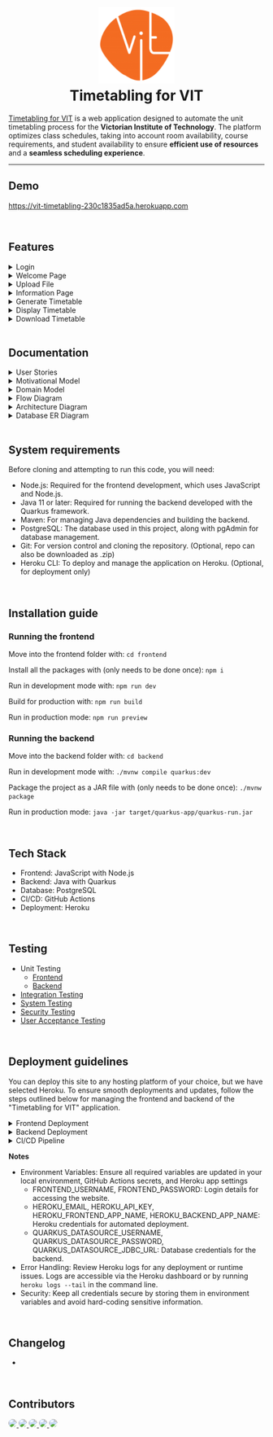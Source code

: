 <h1 align="center">
  <img src="frontend/src/assets/cropped-vit-logo.png" width="150px"/><br/>
  Timetabling for VIT
</h1>

[Timetabling for VIT](https://vit-timetabling-230c1835ad5a.herokuapp.com) is a web application designed to automate the unit timetabling process for the **Victorian Institute of Technology**. The platform optimizes class schedules, taking into account room availability, course requirements, and student availability to ensure **efficient use of resources** and a **seamless scheduling experience**.

<hr/>

## Demo

https://vit-timetabling-230c1835ad5a.herokuapp.com

<br/>


## Features

<details>
  <summary>Login</summary>

  Users can log in with a pre-set username and password provided by Team Jet Edge.
</details>
<details>
  <summary>Welcome Page</summary>

  After logging in, users are presented with two options:
  - Generate Timetable: Starts the process of uploading a student enrolment Excel file to generate a new timetable.
  - Modify Timetable: Allows users to edit existing timetables by navigating to the Timetable Page.
</details>
<details>
  <summary>Upload File</summary>

  - Selecting “Generate Timetable” on the Welcome Page brings up the "Upload File" pop-up window.
  - Click **UPLOAD FILE** at the top to select and upload the student enrolment Excel file.
  - After uploading, click **PROCEED** at the bottom to move to the Information Page.
</details>
<details>
  <summary>Information Page</summary>

  On the Information Page, users can edit room and unit information as needed.
  - Certain columns (Campus, Course, Unit Code, Enrolled Students) in the Unit Table are parsed directly from the uploaded Excel file and cannot be modified.
  - Right-clicking on a cell opens a context menu for more options, such as inserting or deleting rows.

Once editing is complete, click **NEXT** at the bottom right to proceed to the Generate Timetable page.
</details>
<details>
  <summary>Generate Timetable</summary>
  
  - Click **GENERATE TIMETABLE** to start the timetabling process.
  - The processing icon will indicate progress and return to its original state once generation is complete.
  - Click **NEXT** at the bottom right to move to the Timetable Page.
</details>
<details>
  <summary>Display Timetable</summary>
  
  - Users can view the timetable by campus by selecting campus names on the left-hand side of the page.
  - Drag-and-Drop Editing: Users can drag and drop units to adjust room and time allocations as needed. Click **SAVE CHANGES** to apply edits to the database.
  - **Note**: The system will display a warning if:
    - A unit overlaps with another time slot (“OVERLAPPED”).
    - A unit is assigned outside a designated room (“ASSIGN ACTIVITIES TO ROOMS ONLY”).
</details>
<details>
  <summary>Download Timetable</summary>
  
  If no further changes are needed, click **DOWNLOAD TIMETABLE** at the bottom to download the campus timetable as a ZIP file.

  **Note**: Each campus has a ZIP file containing three timetables, one for each course offered at that campus. Therefore, to download all 12 timetables (4 campuses × 3 courses per campus = 12 timetables), the user only needs to download four ZIP files, one per campus.
</details>

<br/>

## Documentation

<details>
  <summary>User Stories</summary>
  
  | Issue key | Epic Name                        | User Story Name                                                                                                                                 | User Story                                                                                                                                                                                                                                                                                                                                                             | Priority |
| --------- | -------------------------------- | ----------------------------------------------------------------------------------------------------------------------------------------------- | ---------------------------------------------------------------------------------------------------------------------------------------------------------------------------------------------------------------------------------------------------------------------------------------------------------------------------------------------------------------------- | -------- |
| KAN-51    | Automate Timetable Generation    | Add workdays to algorithms                                                                                                                      | As a student support team member,<br>I want the scheduling algorithm to work across 5 working days instead of just one day,<br>so that we can create timetables for the entire week, offering more flexibility and better scheduling options for students.                                                                                                             | High     |
| KAN-41    | Automate Timetable Generation    | Connect to Azure database                                                                                                                       | As a Student Service team member,<br>I want to store semester and campus information for later retrieval,<br>So that I can view and edit them later down the line without having to re-enter all the data, which saves time and effort.                                                                                                                                | High     |
| KAN-32    | Automate Timetable Generation    | Constraint 1: no students have overlapping units                                                                                                | As a student service team member,<br>I want to implement a constraint that ensures no student has overlapping classes<br>so that students can attend all their enrolled classes without any scheduling conflicts.                                                                                                                                                      | Highest  |
| KAN-45    | Automate Timetable Generation    | Constraint 2: no overlapping units are in the same room                                                                                         | As a student service team member,<br>I want to implement a constraint that ensures no two classes are scheduled in the same classroom at the same time<br>so that there are no conflicts or double-bookings in the timetable, ensuring each class has a dedicated space.                                                                                               | Highest  |
| KAN-34    | Automate Timetable Generation    | Constraint 3: ensure room capacity is not less than allocated unit size                                                                         | As a student service team member,<br>I want to implement a constraint that ensures the room size is greater than or equal to the class size<br>so that all scheduled classes have adequate space for all enrolled students.                                                                                                                                            | Highest  |
| KAN-52    | Automate Timetable Generation    | Constraint 4: lab units prefer lab rooms                                                                                                        | As a student service team member,<br>I want to implement a constraint that ensures lab units are allocated to lab rooms whenever possible<br>so that practical classes are held in appropriate environments conducive to hands-on learning.                                                                                                                            | Highest  |
| KAN-53    | Automate Timetable Generation    | Constraint 5 (Room Availability Constraint): Filter the room in Front End (if a room is labelled not available, do not sent it to the backend). | As a student service team member,<br>I want to label the rooms as available or not,<br>so that only available rooms are scheduled.                                                                                                                                                                                                                                     | High     |
| KAN-56    | Automate Timetable Generation    | Front end persistence using indexedDB                                                                                                           | As a Student Service Team member,<br>I want all input data to be saved at least until I have finished inputting all data necessary for generating the timetable<br>so that I can input all the data for the schedule process.                                                                                                                                          | High     |
| KAN-57    | Automate Timetable Generation    | Store and get info from database                                                                                                                | As a Student Service Team member,<br>I want to store semester and campus information for later retrieval,<br>so that I can view and edit them later down the line without having to re-enter all the data, which saves time and effort.                                                                                                                                | Medium   |
| KAN-92    | General                          | Improve UI/UX design on frontend                                                                                                                | As a Student Service Team member,<br>I want the product to be aesthetically feasible,<br>so that it would match with other VIT websites                                                                                                                                                                                                                                | Lowest   |
| KAN-91    | General                          | Skip button straight to timetable page                                                                                                          | As a Student Service Team member,<br>I want to be able to modify my previously generated timetable right away<br>so that I can save time                                                                                                                                                                                                                               | High     |
| KAN-77    | Security                         | Basic Authentication at backend                                                                                                                 | As a Student Service Team member,<br>I want to ensure that access to the backend is secured using Basic Authentication<br>so that only authorized users can interact with the system.                                                                                                                                                                                  | High     |
| KAN-76    | Security                         | Integrate with backend Basic Auth + reroute to login page                                                                                       | As a Student Service Team member,<br>I want the application to be secure<br>so that only authorised personnel can access the website to use its functionalities and view VIT’s timetables.                                                                                                                                                                             | High     |
| KAN-37    | Store Timetable Input Data       | Allow classes to take up more than 1 timeslot                                                                                                   | As a Student Service Team member,<br>I want to be able to make timetables with class durations of varying length<br>so that I can have flexibility in the classes I plan to have at my institution, and still be able to generate a timetable for them.                                                                                                                | Highest  |
| KAN-26    | Store Timetable Input Data       | Build campus data input page                                                                                                                    | As a member of the Student Service Team,<br>I want to input information about each campus<br>so that the timetables I want to generate is specific to each campus.                                                                                                                                                                                                     | Medium   |
| KAN-27    | Store Timetable Input Data       | Build classroom/lab data input page                                                                                                             | As a member of the Student Service Team,<br>I want to input information about each building and classroom<br>so that lessons can be allocated to a physical location.                                                                                                                                                                                                  | Medium   |
| KAN-25    | Store Timetable Input Data       | Build course data input page                                                                                                                    | As a member of the Student Service Team,<br>I want to input information about each course<br>so that the timetable for students enrolled in each course is different.                                                                                                                                                                                                  | Medium   |
| KAN-24    | Store Timetable Input Data       | Build file upload page for enrolment info                                                                                                       | As a member of the Student Service Team,<br>I want timetables to be generated using the enrolment information of the current semester<br>so that classroom/space allocation will be efficient and adjust dynamically between semesters.                                                                                                                                | Highest  |
| KAN-36    | Store Timetable Input Data       | Client side page routing                                                                                                                        | As a Student Service Team member,<br>I want lower load time when navigating between pages,<br>so that I can get my tasks done faster.                                                                                                                                                                                                                                  | Medium   |
| KAN-39    | Store Timetable Input Data       | Connect Quarkus backend with React frontend                                                                                                     | As a Student Service Team member,<br>I want to enter data and for it to be processed to generate a timetable.<br>so that I can have an automated and quick way to create timetables, without loads of manual labour.                                                                                                                                                   | Medium   |
| KAN-20    | Store Timetable Input Data       | Design data Input UI                                                                                                                            | As a member of the Student Service Team,<br>I want the system to have an user-friendly data input interface,<br>so that I can submit information for generating timetables quickly.                                                                                                                                                                                    | High     |
| KAN-21    | Store Timetable Input Data       | Setup database                                                                                                                                  | As a Student Service Team member,<br>I want to store semester and campus information for later retrieval,<br>So that I can view and edit them later down the line without having to re-enter all the data, which saves time and effort.                                                                                                                                | Highest  |
| KAN-43    | Store Timetable Input Data       | Take into account classrooms and labs priority constraint                                                                                       | As a Student Service Team member,<br>I want to prioritize the allocation of specific classrooms and labs based on their suitability for certain courses<br>so that the timetable reflects the optimal use of resources, ensuring that specialized spaces are reserved for classes that require them.                                                                   | High     |
| KAN-59    | Store and get info from database | Store generated timetable to database                                                                                                           | As a Student Service Team member,<br>I want to store semester and campus information for later retrieval,<br>so that I can view and edit them later down the line without having to re-enter all the data, which saves time and effort.<br>This is not completed for Sprint 1 due to our change of backend framework. This will be moved to Sprint 2.                  | Medium   |
| KAN-58    | Store and get info from database | Store student enrolment info from .xlsx file                                                                                                    | As a Student Service Team member,<br>I want to store semester and campus information for later retrieval,<br>So that I can view and edit them later down the line without having to re-enter all the data, which saves time and effort.                                                                                                                                | Medium   |
| KAN-69    | Testing and Deployment           | Backend deployment                                                                                                                              | As a Student Service Team member,<br>I want the backend of the application to be properly deployed<br>so that it reliably processes data and supports frontend interactions.                                                                                                                                                                                           | High     |
| KAN-62    | Testing and Deployment           | Backend Unit Tests                                                                                                                              | As a developer,<br>I want to thoroughly test the backend functions and modules,<br>so that I can catch bugs early, validate the behaviour of APIs, and verify the correctness of business logic, ensuring that all unit tests pass when individual components are tested in isolation.                                                                                 | High     |
| KAN-87    | Testing and Deployment           | Connect deployed frontend to the deployed backend                                                                                               | As a Student Service Team member,<br>I want the application to generate timetables using a deployed backend<br>so that I don’t have to run the backend locally.                                                                                                                                                                                                        | Highest  |
| KAN-68    | Testing and Deployment           | Frontend deployment                                                                                                                             | As a Student Service Team member,<br>I want the front end of the application to be properly deployed<br>so that I can access and interact with the system’s interface seamlessly.                                                                                                                                                                                      | High     |
| KAN-65    | Testing and Deployment           | Frontend Unit Tests                                                                                                                             | As a Student Service Team member,<br>I want the application UI to be free of bugs<br>so that I can work efficiently.                                                                                                                                                                                                                                                   | Medium   |
| KAN-82    | Testing and Deployment           | Integration Tests                                                                                                                               | As a Student Service Team member,<br>I want the application to be able to communicate seamlessly with the backend<br>so that I can work coherently.                                                                                                                                                                                                                    | Medium   |
| KAN-83    | Testing and Deployment           | Security Tests                                                                                                                                  | As a backend developer,<br>I want the backend to enforce secure access to endpoints,<br>so that unauthorized users cannot access sensitive data or system functionalities.                                                                                                                                                                                             | Medium   |
| KAN-94    | Testing and Deployment           | System Tests                                                                                                                                    | As a system tester,<br>I want to test the entire timetable system comprehensively, including functional, usability, and performance aspects,<br>so that I can ensure it meets the specified requirements and works seamlessly in real-world scenarios.                                                                                                                 | High     |
| KAN-95    | Testing and Deployment           | User Acceptance Tests                                                                                                                           | As a student service team member or administrator,<br>I want to interact with the timetable system in a real-world scenario,<br>so that I can verify that the system meets my needs, is easy to use, and satisfies all business requirements.                                                                                                                          | High     |
| KAN-84    | View and Edit Timetable          | Change website tab name to "Timetabling for VIT"                                                                                                | As a Student Service Team member,<br>I want the application to have a consistent VIT theme<br>so that this application is made for VIT.                                                                                                                                                                                                                                | Low      |
| KAN-49    | View and Edit Timetable          | Display Gantt Chart for received data                                                                                                           | As a Student Service Team member,<br>I want the auto-generated timetable to have a clear display format<br>so that I can easily view and make modifications.                                                                                                                                                                                                           | High     |
| KAN-74    | View and Edit Timetable          | Ensure database only stores one timetable for each campus at all times                                                                          | As a Student Service Team member,<br>I want to only have one timetable for each campus at all times, i.e. each time I generate a new timetable for a campus, any existing timetable for that particular campus should be removed<br>So that I don’t have to sift through a lot of timetables and always be focused on just one                                         | High     |
| KAN-75    | View and Edit Timetable          | Fix database, prevent leaking large input files                                                                                                 | As a Student Service Team member,<br>I want to have all the data I enter into the system saved<br>So that I can retrieve these data later                                                                                                                                                                                                                              | High     |
| KAN-50    | View and Edit Timetable          | Handle download timetables                                                                                                                      | As a Student Service Team member,<br>I want to download the auto-generated timetable(s)<br>so that I view them locally on my own PC and set up timetables for my students.                                                                                                                                                                                             | High     |
| KAN-60    | View and Edit Timetable          | Handle dynamic routing with dynamic campus inputs                                                                                               | As a Student Service Team member,<br>I want to view the timetable of 1 campus per Gantt chart<br>so that any changes in room/time allocation I make will not clash with other classes happening on the same campus. If more campuses are added in the future, the web-application should be dynamic and display timetables for those new campuses in new tabs as well. | High     |
| KAN-71    | View and Edit Timetable          | Modify DB schema to allow storage of timetables by campus                                                                                       | As a Student Service Team member,<br>I want to view timetables by campus<br>So that I can know the classes happening for each campus during the semester and modify accordingly since classes can’t be changed across campuses.                                                                                                                                        | High     |
| KAN-86    | View and Edit Timetable          | Remove the "Building" tab from input spreadsheets page                                                                                          | As a Student Service Team member,<br>I want the UI to not contain unnecessary elements<br>so that I can focus on my tasks.                                                                                                                                                                                                                                             | Low      |
| KAN-80    | View and Edit Timetable          | Save unit drag-and-drop changes to database                                                                                                     | As a Student Service Team member,<br>I want to drag and drop to modify existing timetables and have those changes saved<br>So that when I return to the timetable, it always has the latest changed applied, and I can keep modifying from there                                                                                                                       | High     |
| KAN-73    | View and Edit Timetable          | Split user input by campus before sending to backend                                                                                            | As a Student Service Team member,<br>I want the application to generate 1 timetable for each campus<br>so that each campus is constrained separately by their available buildings.                                                                                                                                                                                     | High     |
| KAN-72    | View and Edit Timetable          | Update frontend API method to match latest backend                                                                                              | As a Student Service Team member,<br>I want the process of communicating with the backend to work seamlessly,<br>so that I can generate a timetable from my input.                                                                                                                                                                                                     | High     |
| KAN-85    | View and Edit Timetable          | Update pages to show loading state whilst processing data                                                                                       | As a Student Service Team member,<br>I want the application UI to feel interactive when it’s loading,<br>so that I know I am waiting on something to be done.                                                                                                                                                                                                          | High     |
</details>
<details>

  <summary>Motivational Model</summary>
  <img src="docs\Motivational Model.png"/><br/>

</details>
<details>

  <summary>Domain Model</summary>
  <img src="docs\Domain Model.png"/><br/>

</details>
<details>

  <summary>Flow Diagram</summary>
  <img src="docs\Flow Diagram.png"/><br/>
  
</details>
<details>

  <summary>Architecture Diagram</summary>
  <img src="docs/Architecture Diagram.png"/><br/>

</details>
<details>

  <summary>Database ER Diagram</summary>
  <img src="docs/Database ER Diagram.png"/><br/>

</details>

<br/>


## System requirements

Before cloning and attempting to run this code, you will need:

- Node.js: Required for the frontend development, which uses JavaScript and Node.js.
- Java 11 or later: Required for running the backend developed with the Quarkus framework.
- Maven: For managing Java dependencies and building the backend.
- PostgreSQL: The database used in this project, along with pgAdmin for database management.
- Git: For version control and cloning the repository. (Optional, repo can also be downloaded as .zip)
- Heroku CLI: To deploy and manage the application on Heroku. (Optional, for deployment only)

<br/>

## Installation guide

### Running the frontend
Move into the frontend folder with:
`cd frontend`

Install all the packages with (only needs to be done once):
`npm i`

Run in development mode with:
`npm run dev`

Build for production with:
`npm run build`

Run in production mode:
`npm run preview`

### Running the backend
Move into the backend folder with:
`cd backend`

Run in development mode with:
`./mvnw compile quarkus:dev`

Package the project as a JAR file with (only needs to be done once):
`./mvnw package`

Run in production mode:
`java -jar target/quarkus-app/quarkus-run.jar`

<br/>

## Tech Stack

- Frontend: JavaScript with Node.js
- Backend: Java with Quarkus
- Database: PostgreSQL
- CI/CD: GitHub Actions
- Deployment: Heroku

<br/>

## Testing

- Unit Testing
  - [Frontend](tests/Unit%20Testing%20(Frontend).pdf)
  - [Backend](tests/Unit%20Testing%20(Backend).pdf)
- [Integration Testing](tests/Integration%20Testing.pdf)
- [System Testing](tests/System%20Testing.pdf)
- [Security Testing](tests/Security%20Testing.pdf)
- [User Acceptance Testing](tests/User%20Acceptance%20Testing.pdf)

<br/>

## Deployment guidelines

You can deploy this site to any hosting platform of your choice, but we have selected Heroku. To ensure smooth deployments and updates, follow the steps outlined below for managing the frontend and backend of the "Timetabling for VIT" application.

<details>

  <summary>Frontend Deployment</summary>

  - [Current Deployment URL](https://vit-timetabling-230c1835ad5a.herokuapp.com/)
  - Process: The frontend is deployed as a Node.js app on Heroku.
  - Update Instructions:
    - Automatic Deployment: Push updates to the `main` branch on GitHub to automatically trigger the CI/CD pipeline for deployment on Heroku.
    - Manual Deployment: If needed, log in to Heroku, access the frontend app, and deploy manually via the Heroku CLI.

</details>
<details>

  <summary>Backend Deployment</summary>

  - [Current Deployment URL](https://jetedge-backend-e1eeff4b0c04.herokuapp.com/)
  - Process: The backend is deployed as a Java app on Heroku.
  - Update Instructions:
    - Automatic Deployment: Push updates to the `main` branch on GitHub to automatically trigger the CI/CD pipeline for deployment on Heroku.
    - Manual Deployment: If needed, log in to Heroku, access the backend app, and deploy manually via the Heroku CLI.

</details>
<details>

  <summary>CI/CD Pipeline</summary>

  - Platform: GitHub Actions
  - [Pipeline Link](.github\workflows\main.yml)
  - Setup: The pipeline automates deployments for both frontend and backend. Pushing to the `main` branch triggers automatic deployment to Heroku.

</details>

**Notes**
- Environment Variables: Ensure all required variables are updated in your local environment, GitHub Actions secrets, and Heroku app settings
  - FRONTEND_USERNAME, FRONTEND_PASSWORD: Login details for accessing the website.
  - HEROKU_EMAIL, HEROKU_API_KEY, HEROKU_FRONTEND_APP_NAME, HEROKU_BACKEND_APP_NAME: Heroku credentials for automated deployment.
  - QUARKUS_DATASOURCE_USERNAME, QUARKUS_DATASOURCE_PASSWORD, QUARKUS_DATASOURCE_JDBC_URL: Database credentials for the backend.
- Error Handling: Review Heroku logs for any deployment or runtime issues. Logs are accessible via the Heroku dashboard or by running `heroku logs --tail` in the command line.
- Security: Keep all credentials secure by storing them in environment variables and avoid hard-coding sensitive information.

<br/>

## Changelog

*

<br/>

## Contributors

<a href="https://github.com/dh-giang-vu">
<img style="border-radius: 50%;" src="https://avatars.githubusercontent.com/u/140997148?v=4" width="50px"/>
</a>
<a href="https://github.com/NguyenDonLam">
<img style="border-radius: 50%;" src="https://avatars.githubusercontent.com/u/141087284?v=4" width="50px"/>
</a>
<a href="https://github.com/JackTong24">
<img style="border-radius: 50%;" src="https://avatars.githubusercontent.com/u/161688152?v=4" width="50px"/>
</a>
<a href="https://github.com/FlyingPufferFish">
<img style="border-radius: 50%;" src="https://avatars.githubusercontent.com/u/130119691?v=4" width="50px"/>
</a>
<a href="https://github.com/hotungkhanh">
<img style="border-radius: 50%;" src="https://avatars.githubusercontent.com/u/114287209?v=4" width="50px"/>
</a>
<br/>

